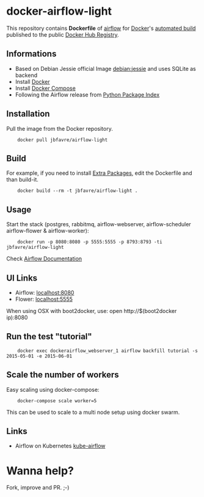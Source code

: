 # docker-airflow-light

This repository contains **Dockerfile** of [airflow](https://github.com/apache/incubator-airflow) for [Docker](https://www.docker.com/)'s [automated build](https://registry.hub.docker.com/u/jbfavre/airflow-light/) published to the public [Docker Hub Registry](https://registry.hub.docker.com/).

## Informations

* Based on Debian Jessie official Image [debian:jessie](https://registry.hub.docker.com/_/debian/) and uses SQLite as backend
* Install [Docker](https://www.docker.com/)
* Install [Docker Compose](https://docs.docker.com/compose/install/)
* Following the Airflow release from [Python Package Index](https://pypi.python.org/pypi/airflow)

## Installation

Pull the image from the Docker repository.

        docker pull jbfavre/airflow-light

## Build

For example, if you need to install [Extra Packages](http://pythonhosted.org/airflow/installation.html#extra-package), edit the Dockerfile and than build-it.

        docker build --rm -t jbfavre/airflow-light .

## Usage

Start the stack (postgres, rabbitmq, airflow-webserver, airflow-scheduler airflow-flower & airflow-worker):

        docker run -p 8080:8080 -p 5555:5555 -p 8793:8793 -ti jbfavre/airflow-light

Check [Airflow Documentation](http://pythonhosted.org/airflow/)

## UI Links

- Airflow: [localhost:8080](http://localhost:8080/)
- Flower: [localhost:5555](http://localhost:5555/)

When using OSX with boot2docker, use: open http://$(boot2docker ip):8080

## Run the test "tutorial"

        docker exec dockerairflow_webserver_1 airflow backfill tutorial -s 2015-05-01 -e 2015-06-01

## Scale the number of workers

Easy scaling using docker-compose:

        docker-compose scale worker=5

This can be used to scale to a multi node setup using docker swarm.

## Links

 - Airflow on Kubernetes [kube-airflow](https://github.com/mumoshu/kube-airflow)

# Wanna help?

Fork, improve and PR. ;-)
